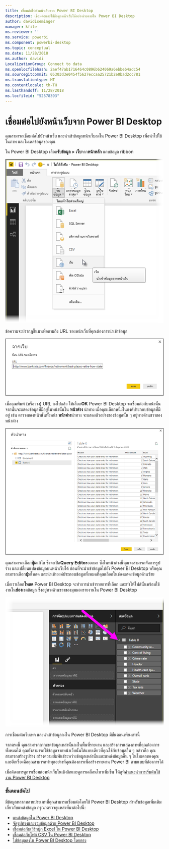 ```yaml
---
title: เชื่อมต่อไปยังหน้าเว็บจาก Power BI Desktop
description: เชื่อมต่อและใช้ข้อมูลหน้าเว็บได้อย่างง่ายดายใน Power BI Desktop
author: davidiseminger
manager: kfile
ms.reviewer: ''
ms.service: powerbi
ms.component: powerbi-desktop
ms.topic: conceptual
ms.date: 11/28/2018
ms.author: davidi
LocalizationGroup: Connect to data
ms.openlocfilehash: 2aef47ab1716464c0896b624069a6ebbeb4adc54
ms.sourcegitcommit: 05303d3e0454f5627eccaa25721b2e0bad2cc781
ms.translationtype: HT
ms.contentlocale: th-TH
ms.lasthandoff: 11/28/2018
ms.locfileid: "52578393"
---
```

# <a name="connect-to-a-web-page-from-power-bi-desktop"></a>เชื่อมต่อไปยังหน้าเว็บจาก Power BI Desktop
คุณสามารถเชื่อมต่อไปยังหน้าเว็บ และนำเข้าข้อมูลหน้าเว็บลงใน Power BI Desktop เพื่อนำไปใช้ในภาพ และโมเดลข้อมูลของคุณ

ใน Power BI Desktop เลือก**รับข้อมูล > เว็บ**จาก**หน้าหลัก** แถบข้อมูล ribbon

![](media/desktop-connect-to-web/connect-to-web_1.png)

ข้อความจะปรากฏขึ้นมาเพื่อถามถึง URL ของหน้าเว็บที่คุณต้องการนำเข้าข้อมูล

![](media/desktop-connect-to-web/connect-to-web_2.png)

เมื่อคุณพิมพ์ (หรือวาง) URL ลงไปแล้ว ให้เลือก**OK** Power BI Desktop จะเชื่อมต่อกับหน้านั้น จากนั้นจะแสดงข้อมูลที่มีอยู่ในหน้านั้นใน **หน้าต่าง** นำทาง เมื่อคุณเลือกหนึ่งในองค์ประกอบข้อมูลที่มีอยู่ เช่น ตารางของหน้านั้นทั้งหน้า **หน้าต่าง**นำทาง จะแสดงตัวอย่างของข้อมูลนั้น ๆ อยู่ทางด้านขวาของหน้าต่าง

![](media/desktop-connect-to-web/connect-to-web_3.png)

คุณสามารถเลือก**ปุ่ม**แก้ไข ซึ่งจะเปิด**Query Editor**ออกมา ซึ่งในหน้าต่างนี้คุณจะสามารถจัดการรูปร่าง และเปลี่ยนแปลงข้อมูลบนหน้าเว็บได้ ก่อนที่จะนำเข้าข้อมูลไปยัง Power BI Desktop หรือคุณสามารถเลือก**ปุ่ม**โหลด และนำเข้าองค์ประกอบข้อมูลทั้งหมดที่คุณเลือกในช่องแสดงข้อมูลด้านซ้าย

เมื่อเราเลือก**โหลด** Power BI Desktop จะทำการนำเข้ารายการที่เลือก และทำให้ไฟล์นั้นพร้อมใช้งานใน**ช่อง**เขตข้อมูล ซึ่งอยู่ทางด้านขวาของมุมมองรายงานใน Power BI Desktop

![](media/desktop-connect-to-web/connect-to-web_4.png)

การเชื่อมต่อเว็บเพจ และนำเข้าข้อมูลลงใน Power BI Desktop มีขั้นตอนเพียงเท่านี้

จากตรงนี้ คุณสามารถลากเขตข้อมูลเหล่านั้นลงในพื้นที่รายงาน และสร้างการแสดงภาพที่คุณต้องการทั้งหมดได้ คุณยังสามารถใช้ข้อมูลจากหน้าเว็บนั้นได้แบบเดียวที่คุณใช้กับข้อมูลอื่น ๆ กล่าวคือ คุณสามารถสร้างรูปร่าง สร้างความสัมพันธ์ระหว่างข้อมูลเหล่านั้นและแหล่งข้อมูลอื่น ๆ ในโมเดลของคุณ และอีกเรื่องคือคุณสามารถทำทุกอย่างที่คุณต้องการเพื่อสร้างรายงาน Power BI ตามแบบที่ต้องการได้

เมื่อต้องการดูการเชื่อมต่อหน้าเว็บในเชิงลึกและดูการเคลื่อนไหวเพิ่มขึ้น ให้ดูที่[คำแนะนำการเริ่มต้นใช้งาน Power BI Desktop](desktop-getting-started.md)

### <a name="next-steps"></a>ขั้นตอนถัดไป
มีข้อมูลหลากหลายประเภทที่คุณสามารถเชื่อมต่อโดยใช้ Power BI Desktop สำหรับข้อมูลเพิ่มเติมเกี่ยวกับแหล่งข้อมูล กรุณาตรวจดูแหล่งที่มาต่อไปนี้:

* [แหล่งข้อมูลใน Power BI Desktop](desktop-data-sources.md)
* [จัดรูปทรงและรวมข้อมูลด้วย Power BI Desktop](desktop-shape-and-combine-data.md)
* [เชื่อมต่อกับเวิร์กบุ๊ก Excel ใน Power BI Desktop](desktop-connect-excel.md)   
* [เชื่อมต่อกับไฟล์ CSV ใน Power BI Desktop](desktop-connect-csv.md)   
* [ใส่ข้อมูลลงใน Power BI Desktop โดยตรง](desktop-enter-data-directly-into-desktop.md)   

